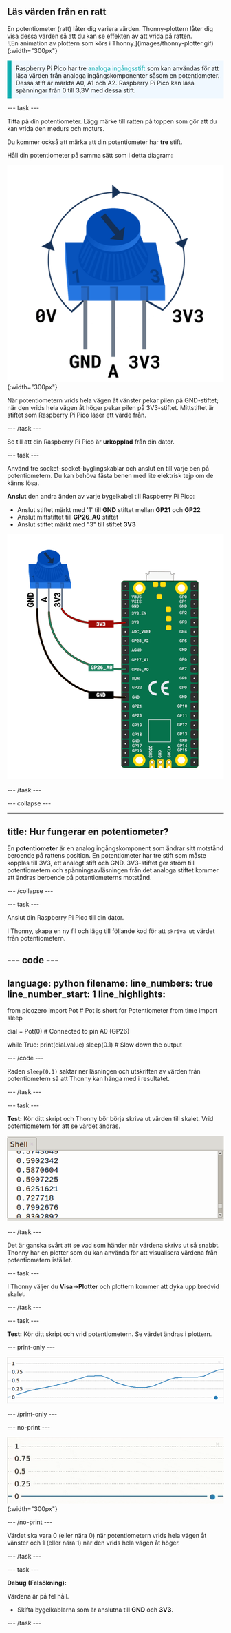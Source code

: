 ## Läs värden från en ratt

<div style="display: flex; flex-wrap: wrap">
<div style="flex-basis: 200px; flex-grow: 1; margin-right: 15px;">
En potentiometer (ratt) låter dig variera värden. Thonny-plottern låter dig visa dessa värden så att du kan se effekten av att vrida på ratten.
</div>
<div>
![En animation av plottern som körs i Thonny.](images/thonny-plotter.gif){:width="300px"}
</div>
</div>

<p style="border-left: solid; border-width:10px; border-color: #0faeb0; background-color: aliceblue; padding: 10px;">
Raspberry Pi Pico har tre <span style="color: #0faeb0">analoga ingångsstift</span> som kan användas för att läsa värden från analoga ingångskomponenter såsom en potentiometer. Dessa stift är märkta A0, A1 och A2. Raspberry Pi Pico kan läsa spänningar från 0 till 3,3V med dessa stift.</p>

--- task ---

Titta på din potentiometer. Lägg märke till ratten på toppen som gör att du kan vrida den medurs och moturs.

Du kommer också att märka att din potentiometer har **tre** stift.

Håll din potentiometer på samma sätt som i detta diagram:

![En illustration av en potentiometer som visar att ratten vrids medurs och de tre benen: GND, A och 3V3.](images/potentiometer-illustration.png){:width="300px"}

När potentiometern vrids hela vägen åt vänster pekar pilen på GND-stiftet; när den vrids hela vägen åt höger pekar pilen på 3V3-stiftet. Mittstiftet är stiftet som Raspberry Pi Pico läser ett värde från.

--- /task ---

Se till att din Raspberry Pi Pico är **urkopplad** från din dator.

--- task ---

Använd tre socket-socket-byglingskablar och anslut en till varje ben på potentiometern. Du kan behöva fästa benen med lite elektrisk tejp om de känns lösa.

**Anslut** den andra änden av varje bygelkabel till Raspberry Pi Pico:
+ Anslut stiftet märkt med '1' till **GND** stiftet mellan **GP21** och **GP22**
+ Anslut mittstiftet till **GP26_A0** stiftet
+ Anslut stiftet märkt med "3" till stiftet **3V3**

![Ett diagram över en potentiometer ansluten till en Raspberry Pi Pico med hjälp av GND, GP26_A0 och 3V3-stiftet.](images/pot-diagram.png)

--- /task ---

--- collapse ---

---
title: Hur fungerar en potentiometer?
---

En **potentiometer** är en analog ingångskomponent som ändrar sitt motstånd beroende på rattens position. En potentiometer har tre stift som måste kopplas till 3V3, ett analogt stift och GND. 3V3-stiftet ger ström till potentiometern och spänningsavläsningen från det analoga stiftet kommer att ändras beroende på potentiometerns motstånd.

--- /collapse ---

--- task ---

Anslut din Raspberry Pi Pico till din dator.

I Thonny, skapa en ny fil och lägg till följande kod för att `skriva ut` värdet från potentiometern.

--- code ---
---
language: python filename: line_numbers: true line_number_start: 1
line_highlights:
---
from picozero import Pot # Pot is short for Potentiometer from time import sleep

dial = Pot(0) # Connected to pin A0 (GP26)

while True: print(dial.value) sleep(0.1) # Slow down the output

--- /code ---

Raden `sleep(0.1)` saktar ner läsningen och utskriften av värden från potentiometern så att Thonny kan hänga med i resultatet.

--- /task ---

--- task ---

**Test:** Kör ditt skript och Thonny bör börja skriva ut värden till skalet. Vrid potentiometern för att se värdet ändras.

![En skärmdump av siffror mellan 0 och 1 i Thonny Shell.](images/potentiometer-shell.png)

--- /task ---

Det är ganska svårt att se vad som händer när värdena skrivs ut så snabbt. Thonny har en plotter som du kan använda för att visualisera värdena från potentiometern istället.

--- task ---

I Thonny väljer du **Visa**->**Plotter** och plottern kommer att dyka upp bredvid skalet.

--- /task ---

--- task ---

**Test:** Kör ditt skript och vrid potentiometern. Se värdet ändras i plottern.

--- print-only ---

![En skärmdump av värden plottade på en skala från 0 till 1.](images/thonny-plotter.png)

--- /print-only ---

--- no-print ---

![En animation av plottern som körs i Thonny.](images/thonny-plotter.gif){:width="300px"}

--- /no-print ---

Värdet ska vara 0 (eller nära 0) när potentiometern vrids hela vägen åt vänster och 1 (eller nära 1) när den vrids hela vägen åt höger.

--- /task ---

--- task ---

**Debug (Felsökning):**

Värdena är på fel håll.
+ Skifta bygelkablarna som är anslutna till **GND** och **3V3**.

--- /task ---

